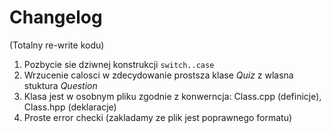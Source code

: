 # Changelog

(Totalny re-write kodu)
1. Pozbycie sie dziwnej konstrukcji `switch..case`
2. Wrzucenie calosci w zdecydowanie prostsza klase *Quiz* z wlasna stuktura *Question*
3. Klasa jest w osobnym pliku zgodnie z konwerncja: Class.cpp (definicje), Class.hpp (deklaracje)
4. Proste error checki (zakladamy ze plik jest poprawnego formatu)


